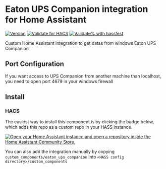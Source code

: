 # Eaton UPS Companion integration for Home Assistant

[![Version](https://img.shields.io/github/v/release/routmoute/home-assistant-eaton-ups-companion?label=version)](https://github.com/routmoute/home-assistant-eaton-ups-companion/releases/latest)
[![Validate for HACS](https://github.com/routmoute/home-assistant-eaton-ups-companion/workflows/Validate%20for%20HACS/badge.svg)](https://github.com/routmoute/home-assistant-eaton-ups-companion/actions/workflows/hacs.yaml)
[![Validate% with hassfest](https://github.com/routmoute/home-assistant-eaton-ups-companion/workflows/Validate%20with%20hassfest/badge.svg)](https://github.com/routmoute/home-assistant-eaton-ups-companion/actions/workflows/hassfest.yaml)

Custom Home Assistant integration to get datas from windows Eaton UPS Companion

## Port Configuration
If you want access to UPS Companion from another machine than localhost, you need to open port 4679 in your windows firewall

## Install
### HACS
The easiest way to install this component is by clicking the badge below, which adds this repo as a custom repo in your HASS instance.

[![Open your Home Assistant instance and open a repository inside the Home Assistant Community Store.](https://my.home-assistant.io/badges/hacs_repository.svg)](https://my.home-assistant.io/redirect/hacs_repository/?category=Integration&owner=routmoute&repository=home-assistant-eaton-ups-companion)

You can also add the integration manually by copying `custom_components/eaton_ups_companion` into `<HASS config directory>/custom_components`
